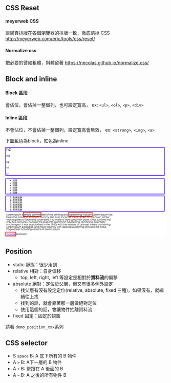 #
## CSS Reset
#### meyerweb CSS
讓網頁排版在各個瀏覽器的排版一致，徹底清掉 CSS
http://meyerweb.com/eric/tools/css/reset/

#### Normalize css
把必要的譬如粗體，斜體留著
https://necolas.github.io/normalize.css/

## Block and inline
#### Block 區段
會佔位，會佔掉一整個列，也可設定寬高，
ex: `<ul>`, `<ol>`, `<p>`, `<div>`

#### Inline 區段
不會佔位，不會佔掉一整個列，設定寬高會無效，
ex: `<strong>`, `<img>`, `<a>`

下圖藍色為block，紅色為inline
![](block_inline.png)

## Position
- static 靜態：很少用到
- relative 相對：自身偏移
  - top, left, right, left 等設定是相對於**資料流**的偏移
- absolute 絕對：定位於父層，但又有很多例外設定
  - 找父層有沒有設定定位(relative, absolute, fixed 三種)，如果沒有，就繼續往上找
  - 找到的話，就會靠著那一層做絕對定位
  - 使用這個的話，會讓物件抽離資料流
- fixed 固定：固定於視窗

請看 `demo_position_xxx`系列
## CSS selector
- S `space` B: A 底下所有的 B 物件
- A `>` B: A下一層的 B 物件
- A `+` B: 緊跟在 A 後面的 B
- A `~` B: A 之後的所有物件 B
